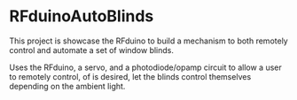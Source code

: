 # RFduinoAutoBlinds

This project is showcase the RFduino to build a mechanism to both remotely control and automate a set of window blinds.

Uses the RFduino, a servo, and a photodiode/opamp circuit to allow a user to remotely control, of is desired, let the blinds control themselves depending on the ambient light.
